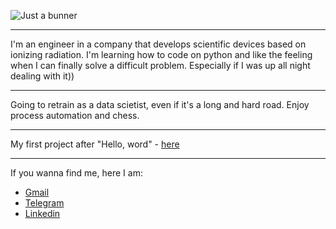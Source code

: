 ![Just a bunner](https://user-images.githubusercontent.com/91522891/161520646-6046cacb-173b-4ba0-8198-030147ca2845.png)
___
I'm an engineer in a company that develops scientific devices based on ionizing radiation. I'm learning how to code on python and like the feeling when I can finally solve a difficult problem. Especially if I was up all night dealing with it))
___
Going to retrain as a data scietist, even if it's a long and hard road. Enjoy process automation and chess.
___
My first project after "Hello, word" - [here](https://github.com/cherkesovbasil/Processing_of_diffractogram_data)
___
If you wanna find me, here I am:
* [Gmail](cherkesovbasil@gmail.com)
* [Telegram](https://t.me/Ch_Basil)
* [Linkedin](https://www.linkedin.com/in/cherkesovbasil/)
